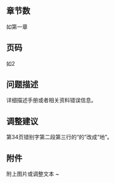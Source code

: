 ## 章节数
如第一章

## 页码
如2

## 问题描述
详细描述手册或者相关资料错误信息。

## 调整建议
第34页错别字第二段第三行的“的”改成“地”。

## 附件
附上图片或调整文本
~
